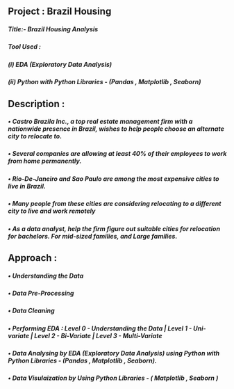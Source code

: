 ## Project : Brazil Housing
#####  Title:- Brazil Housing Analysis
#####  Tool Used :
##### (i)  EDA (Exploratory Data Analysis) 
##### (ii) Python with Python Libraries - (Pandas , Matplotlib , Seaborn) 

## Description :
##### • Castro Brazila Inc., a top real estate management firm with a nationwide presence in Brazil, wishes to help people choose an alternate city to relocate to.
##### • Several companies are allowing at least 40% of their employees to work from home permanently.
##### • Rio-De-Janeiro and Sao Paulo are among the most expensive cities to live in Brazil.
##### • Many people from these cities are considering relocating to a different city to live and work remotely
##### • As a data analyst, help the firm figure out suitable cities for relocation for bachelors. For mid-sized families, and Large families.

## Approach :
##### • Understanding the Data
##### • Data Pre-Processing
##### • Data Cleaning
##### • Performing EDA : Level 0 - Understanding the Data | Level 1 - Uni-variate | Level 2 - Bi-Variate | Level 3 - Multi-Variate
##### • Data Analysing by EDA (Exploratory Data Analysis) using Python with Python Libraries - (Pandas , Matplotlib , Seaborn).
##### • Data Visulaization by Using Python Libraries - ( Matplotlib , Seaborn )
